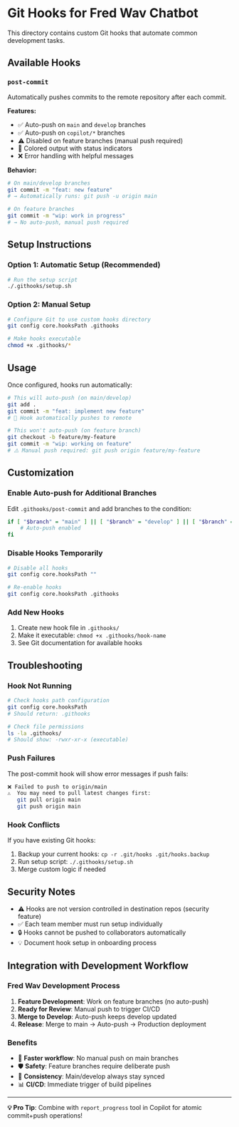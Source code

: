 # Git Hooks for Fred Wav Chatbot

This directory contains custom Git hooks that automate common development tasks.

## Available Hooks

### `post-commit`
Automatically pushes commits to the remote repository after each commit.

**Features:**
- ✅ Auto-push on `main` and `develop` branches
- ✅ Auto-push on `copilot/*` branches  
- ⚠️ Disabled on feature branches (manual push required)
- 🎨 Colored output with status indicators
- ❌ Error handling with helpful messages

**Behavior:**
```bash
# On main/develop branches
git commit -m "feat: new feature"
# → Automatically runs: git push -u origin main

# On feature branches  
git commit -m "wip: work in progress"
# → No auto-push, manual push required
```

## Setup Instructions

### Option 1: Automatic Setup (Recommended)
```bash
# Run the setup script
./.githooks/setup.sh
```

### Option 2: Manual Setup
```bash
# Configure Git to use custom hooks directory
git config core.hooksPath .githooks

# Make hooks executable
chmod +x .githooks/*
```

## Usage

Once configured, hooks run automatically:

```bash
# This will auto-push (on main/develop)
git add .
git commit -m "feat: implement new feature"
# 🚀 Hook automatically pushes to remote

# This won't auto-push (on feature branch)
git checkout -b feature/my-feature
git commit -m "wip: working on feature"
# ⚠️ Manual push required: git push origin feature/my-feature
```

## Customization

### Enable Auto-push for Additional Branches
Edit `.githooks/post-commit` and add branches to the condition:

```bash
if [ "$branch" = "main" ] || [ "$branch" = "develop" ] || [ "$branch" = "staging" ]; then
    # Auto-push enabled
fi
```

### Disable Hooks Temporarily
```bash
# Disable all hooks
git config core.hooksPath ""

# Re-enable hooks
git config core.hooksPath .githooks
```

### Add New Hooks
1. Create new hook file in `.githooks/`
2. Make it executable: `chmod +x .githooks/hook-name`
3. See Git documentation for available hooks

## Troubleshooting

### Hook Not Running
```bash
# Check hooks path configuration
git config core.hooksPath
# Should return: .githooks

# Check file permissions
ls -la .githooks/
# Should show: -rwxr-xr-x (executable)
```

### Push Failures
The post-commit hook will show error messages if push fails:

```bash
❌ Failed to push to origin/main
⚠️  You may need to pull latest changes first:
   git pull origin main
   git push origin main
```

### Hook Conflicts
If you have existing Git hooks:
1. Backup your current hooks: `cp -r .git/hooks .git/hooks.backup`
2. Run setup script: `./.githooks/setup.sh`
3. Merge custom logic if needed

## Security Notes

- ⚠️ Hooks are not version controlled in destination repos (security feature)
- ✅ Each team member must run setup individually  
- 🔒 Hooks cannot be pushed to collaborators automatically
- 💡 Document hook setup in onboarding process

## Integration with Development Workflow

### Fred Wav Development Process
1. **Feature Development**: Work on feature branches (no auto-push)
2. **Ready for Review**: Manual push to trigger CI/CD  
3. **Merge to Develop**: Auto-push keeps develop updated
4. **Release**: Merge to main → Auto-push → Production deployment

### Benefits
- 🚀 **Faster workflow**: No manual push on main branches
- 🛡️ **Safety**: Feature branches require deliberate push
- 🔄 **Consistency**: Main/develop always stay synced
- 📊 **CI/CD**: Immediate trigger of build pipelines

---

**💡 Pro Tip**: Combine with `report_progress` tool in Copilot for atomic commit+push operations!